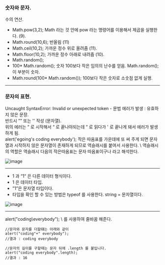 ### 숫자와 문자.    
수의 연산.    
- Math.pow(3,2); Math 라는 것 안에 pow 라는 명령어를 이용해서 제곱을 실행한다. (9).   
- Math.round(10,6); 반올림 (11)  
- Math.ceil(10,2); 가까운 정수 위로 올려줌 (11).   
- Math.floor(10,2); 가까운 정수 아래로 내려줌 (10).   
- Math.random();    
- 100* Math.random(); 숫자 100보다 작은 임의의 난수를 얻음. Math.random(); 이 부분이 숫자.   
- Math.round(100* Math.random()); 100보다 작은 숫자로 소숫점 없게 실행.   
 <hr>
 
### 문자의 표현.  
Uncaught SyntaxError: Invalid or unexpected token - 문법 에러가 발생 : 유효하지 않은 문장.    
반드시 ”” 또는 '' 작성 (문자열).    
위의 에러는 “ 로 시작해서 “ 로 끝나야되는데 “ 로 읽다가 ' 로 끝나게 돼서 에러가 발생하게 됨.     
alert('egoing\'s coding everybody'); 작은 따옴표를 가운데에 또 써 주게 되면 문자열과 시작하지 않은 문자열이 존재하게 되므로 역슬래시를 붙여서 사용한다. 
\ 역슬래시의 역할은 역슬래시 다음의 작은따옴표는 문자 따옴표이구나 라고 해석한다.    

![image](https://github.com/EUN-HA-CHOI/Internship/assets/97012561/afadba29-17a2-407f-9f5c-a0bb290dc81a)
<hr>

- 1 과 “1“ 은 다른 데이터 형식이다.   
- 1 은 데이터 타입. 
- ”1”은 문자열 타입이다.  
- 타입을 확인 할 수 있는 방법은 typeof 를 사용한다. string = 문자열이다.    

![image](https://github.com/EUN-HA-CHOI/Internship/assets/97012561/3642a626-5af9-41b8-81ba-46116bf39198)
 
<hr>

alert("coding\everybody"); \ 를 사용하여 줄바꿈 해준다. 

```
//문자와 문자를 더할떄는 아래와 같이
alert("coding"+" everybody");
//결과 : coding everybody

//문자의 길이를 구할때는 문자 뒤에 .length 를 붙입니다.
alert("coding everybody".length);
//결과 : 16
```


